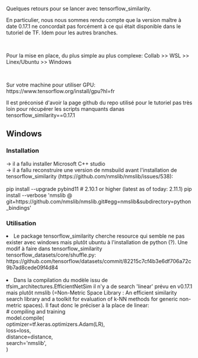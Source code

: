 <p>Quelques retours pour se lancer avec tensorflow_similarity.</p>
<p> En particulier, nous nous sommes rendu compte que la version maître à date 0.17.1 ne concordait pas forcément à ce qui était disponible dans le tutoriel de TF. Idem pour les autres branches.</p></br>
<p> Pour la mise en place, du plus simple au plus complexe: Collab >> WSL >> Linex/Ubuntu >> Windows </p>
</br>
<p> Sur votre machine pour utiliser GPU: https://www.tensorflow.org/install/gpu?hl=fr </p>
<p> Il est préconisé d'avoir la page github du repo utilisé pour le tutoriel pas très loin pour récupérer les scripts manquants danas tensorflow_similarity==0.17.1</p>

<h2>Windows</h2>
<h3>Installation</h3>
<p>-> il a fallu installer Microsoft C++ studio</br>
-> il a fallu reconstruire une version de nmsbuild avant l'installation de tensorflow_similarity (https://github.com/nmslib/nmslib/issues/538):</br>
</br>
pip install --upgrade pybind11        # 2.10.1 or higher  (latest as of today: 2.11.1)
pip install --verbose  'nmslib @ git+https://github.com/nmslib/nmslib.git#egg=nmslib&subdirectory=python_bindings'
</br>
</p>

<h3> Utilisation </h3>
<li>Le package tensorflow_similarity cherche resource qui semble ne pas exister avec windows mais plutôt ubuntu à l'installation de python (?). Une modif à faire dans tensorflow_similarity tensorflow_datasets/core/shuffle.py: https://github.com/tensorflow/datasets/commit/82215c7cf4b3e6df706a72c9b7ad8cede09f4d84 </li></br>
<li>Dans la compilation du modèle issu de tfsim_architectures.EfficientNetSim il n'y a de search 'linear' prévu en v0.17.1 mais plutôt nmslib (=Non-Metric Space Library : An efficient similarity search library and a toolkit for evaluation of k-NN methods for generic non-metric spaces). Il faut donc le préciser à la place de linear: </br>
# compiling and training</br>
model.compile(</br>
    optimizer=tf.keras.optimizers.Adam(LR),</br>
    loss=loss,</br>
    distance=distance,</br>
    search='nmslib',</br>
)</br>
</li>
